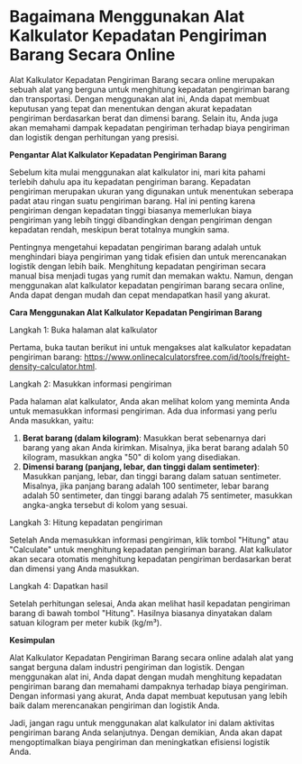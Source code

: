Bagaimana Menggunakan Alat Kalkulator Kepadatan Pengiriman Barang Secara Online
===============================================================================

Alat Kalkulator Kepadatan Pengiriman Barang secara online merupakan sebuah alat yang berguna untuk menghitung kepadatan pengiriman barang dan transportasi. Dengan menggunakan alat ini, Anda dapat membuat keputusan yang tepat dan menentukan dengan akurat kepadatan pengiriman berdasarkan berat dan dimensi barang. Selain itu, Anda juga akan memahami dampak kepadatan pengiriman terhadap biaya pengiriman dan logistik dengan perhitungan yang presisi.

**Pengantar Alat Kalkulator Kepadatan Pengiriman Barang**

Sebelum kita mulai menggunakan alat kalkulator ini, mari kita pahami terlebih dahulu apa itu kepadatan pengiriman barang. Kepadatan pengiriman merupakan ukuran yang digunakan untuk menentukan seberapa padat atau ringan suatu pengiriman barang. Hal ini penting karena pengiriman dengan kepadatan tinggi biasanya memerlukan biaya pengiriman yang lebih tinggi dibandingkan dengan pengiriman dengan kepadatan rendah, meskipun berat totalnya mungkin sama.

Pentingnya mengetahui kepadatan pengiriman barang adalah untuk menghindari biaya pengiriman yang tidak efisien dan untuk merencanakan logistik dengan lebih baik. Menghitung kepadatan pengiriman secara manual bisa menjadi tugas yang rumit dan memakan waktu. Namun, dengan menggunakan alat kalkulator kepadatan pengiriman barang secara online, Anda dapat dengan mudah dan cepat mendapatkan hasil yang akurat.

**Cara Menggunakan Alat Kalkulator Kepadatan Pengiriman Barang**

Langkah 1: Buka halaman alat kalkulator

Pertama, buka tautan berikut ini untuk mengakses alat kalkulator kepadatan pengiriman barang: <https://www.onlinecalculatorsfree.com/id/tools/freight-density-calculator.html>.

Langkah 2: Masukkan informasi pengiriman

Pada halaman alat kalkulator, Anda akan melihat kolom yang meminta Anda untuk memasukkan informasi pengiriman. Ada dua informasi yang perlu Anda masukkan, yaitu:

1. **Berat barang (dalam kilogram)**: Masukkan berat sebenarnya dari barang yang akan Anda kirimkan. Misalnya, jika berat barang adalah 50 kilogram, masukkan angka "50" di kolom yang disediakan.
2. **Dimensi barang (panjang, lebar, dan tinggi dalam sentimeter)**: Masukkan panjang, lebar, dan tinggi barang dalam satuan sentimeter. Misalnya, jika panjang barang adalah 100 sentimeter, lebar barang adalah 50 sentimeter, dan tinggi barang adalah 75 sentimeter, masukkan angka-angka tersebut di kolom yang sesuai.

Langkah 3: Hitung kepadatan pengiriman

Setelah Anda memasukkan informasi pengiriman, klik tombol "Hitung" atau "Calculate" untuk menghitung kepadatan pengiriman barang. Alat kalkulator akan secara otomatis menghitung kepadatan pengiriman berdasarkan berat dan dimensi yang Anda masukkan.

Langkah 4: Dapatkan hasil

Setelah perhitungan selesai, Anda akan melihat hasil kepadatan pengiriman barang di bawah tombol "Hitung". Hasilnya biasanya dinyatakan dalam satuan kilogram per meter kubik (kg/m³).

**Kesimpulan**

Alat Kalkulator Kepadatan Pengiriman Barang secara online adalah alat yang sangat berguna dalam industri pengiriman dan logistik. Dengan menggunakan alat ini, Anda dapat dengan mudah menghitung kepadatan pengiriman barang dan memahami dampaknya terhadap biaya pengiriman. Dengan informasi yang akurat, Anda dapat membuat keputusan yang lebih baik dalam merencanakan pengiriman dan logistik Anda.

Jadi, jangan ragu untuk menggunakan alat kalkulator ini dalam aktivitas pengiriman barang Anda selanjutnya. Dengan demikian, Anda akan dapat mengoptimalkan biaya pengiriman dan meningkatkan efisiensi logistik Anda.